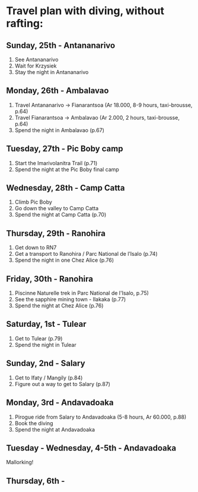 # Travel plan with diving, without rafting:

## Sunday, 25th - Antananarivo

1. See Antananarivo
2. Wait for Krzysiek
3. Stay the night in Antananarivo

## Monday, 26th - Ambalavao

1. Travel Antananarivo -> Fianarantsoa (Ar 18.000, 8-9 hours, taxi-brousse, p.64)
2. Travel Fianarantsoa -> Ambalavao (Ar 2.000, 2 hours, taxi-brousse, p.64)
3. Spend the night in Ambalavao (p.67)

## Tuesday, 27th - Pic Boby camp

1. Start the Imarivolanitra Trail (p.71)
2. Spend the night at the Pic Boby final camp

## Wednesday, 28th - Camp Catta

1. Climb Pic Boby
2. Go down the valley to Camp Catta
3. Spend the night at Camp Catta (p.70)

## Thursday, 29th - Ranohira

1. Get down to RN7
2. Get a transport to Ranohira / Parc National de l’Isalo (p.74)
3. Spend the night in one Chez Alice (p.76)

## Friday, 30th - Ranohira

1. Piscinne Naturelle trek in Parc National de l'Isalo, p.75)
2. See the sapphire mining town - Ilakaka (p.77)
3. Spend the night at Chez Alice (p.76)

## Saturday, 1st - Tulear

1. Get to Tulear (p.79)
2. Spend the night in Tulear

## Sunday, 2nd - Salary

1. Get to Ifaty / Mangily (p.84)
2. Figure out a way to get to Salary (p.87)

## Monday, 3rd - Andavadoaka

1. Pirogue ride from Salary to Andavadoaka (5-8 hours, Ar 60.000, p.88)
2. Book the diving
3. Spend the night at Andavadoaka

## Tuesday - Wednesday, 4-5th - Andavadoaka

Mallorking!

## Thursday, 6th - 

